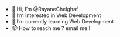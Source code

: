 - 👋 Hi, I’m @RayaneChelghaf
- 👀 I’m interested in Web Development
- 🌱 I’m currently learning Web Development
- 📫 How to reach me ? email me !

<!---
RayaneChelghaf/RayaneChelghaf is a ✨ special ✨ repository because its `README.md` (this file) appears on your GitHub profile.
You can click the Preview link to take a look at your changes.
--->
